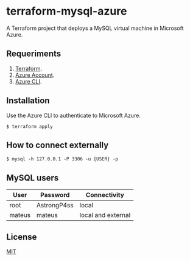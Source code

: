 # terraform-mysql-azure

A Terraform project that deploys a MySQL virtual machine in Microsoft Azure.

## Requeriments

1. [Terraform](https://www.terraform.io/).
2. [Azure Account](https://azure.microsoft.com/en-us/).
3. [Azure CLI](https://docs.microsoft.com/en-us/cli/azure/install-azure-cli).

## Installation

Use the Azure CLI to authenticate to Microsoft Azure.

    $ terraform apply
    
## How to connect externally

    $ mysql -h 127.0.0.1 -P 3306 -u {USER} -p 

## MySQL users

| User | Password | Connectivity |
|--|--|--|
| root| AstrongP4ss | local |
| mateus| mateus | local and external |

## License

[MIT](https://github.com/iammateus/terraform-mysql-azure/blob/main/LICENSE)

